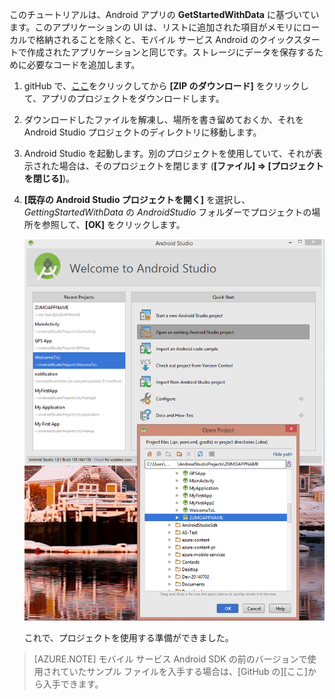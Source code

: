 ﻿このチュートリアルは、Android アプリの **GetStartedWithData** に基づいています。このアプリケーションの UI は、リストに追加された項目がメモリにローカルで格納されることを除くと、モバイル サービス Android のクイックスタートで作成されたアプリケーションと同じです。ストレージにデータを保存するために必要なコードを追加します。


1. gitHub で、<a href="https://github.com/RickSaling/mobile-services-samples/tree/androidStudio" target="blank">ここ</a>をクリックしてから **[ZIP のダウンロード]** をクリックして、アプリのプロジェクトをダウンロードします。

2. ダウンロードしたファイルを解凍し、場所を書き留めておくか、それを Android Studio プロジェクトのディレクトリに移動します。

3. Android Studio を起動します。別のプロジェクトを使用していて、それが表示された場合は、そのプロジェクトを閉じます (**[ファイル] => [プロジェクトを閉じる]**)。

4. **[既存の Android Studio プロジェクトを開く]** を選択し、 *GettingStartedWithData* の  *AndroidStudio* フォルダーでプロジェクトの場所を参照して、**[OK]** をクリックします。 


 	![](./media/mobile-services-android-get-started/android-studio-import-project.png)

	これで、プロジェクトを使用する準備ができました。
 
>[AZURE.NOTE] モバイル サービス Android SDK の前のバージョンで使用されていたサンプル ファイルを入手する場合は、[GitHub の][ここ]から入手できます。

<!-- URLs. -->
[GitHub]:  http://go.microsoft.com/fwlink/p/?LinkID=282122

<!--HONumber=49-->